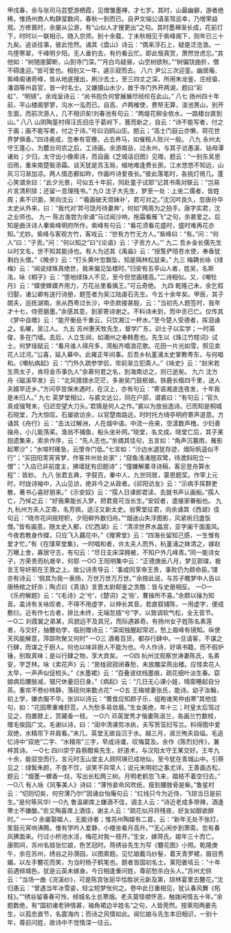 <!-- { "loadSidebar": true } -->
甲戌春，余与张司马芸墅游栖霞，见僧雏墨禅，才七岁。其时，山最幽僻，游者绝稀，惟扬州商人构静室数间，春秋一到而已。自尹文端公请圣驾巡幸，乃增荣益观。方修葺时，余屡从公游，有“山似人才搜更出”之句。其时墨禅渐长成，花前灯下，时时以一联相示。随入京师。别十余载，丁未秋相见于紫峰阁下，则年已三十九矣。追谈往事，彼此怆然。诵其《盘山》诗云：“偶来浮石上，疑是泛沧浪。一鸟堕寒翠，千峰明夕阳。无人垂钓去，有约看云忙。即此惬真赏，萧然世虑忘。”其他如：“树随崖脚断，山到寺门深。”“月白鸟疑昼，山空树欲秋。”“树偏饶曲折，僧不碍逢迎。”皆可爱也。相别又一年，遽示寂而去。
八六
尹公三次迎銮。幽居庵、紫峰阁诸奇峰，皆从地底搜出，刷沙去土，至三四丈之深。所用朱龙鉴、庄经畲、潘涵等州县官，皆一时名士。又嫌摄山水少，故于寺门外开两湖，题曰“彩虹”、“明镜”。余戏呈诗云：“尚书抱负何曾展展尽经纶在此山。”
八七
扬州四十年前，平山楼阁寥寥，沟水一泓而已。自高、卢两榷使，费帑无算，浚池篑山，别开生面，而前次游人，几不相识矣!刘春池有句云：“两堤花柳全依水，一路楼台直到山。”
八八
山阴陶篁村得汪氏旧庄于葛岭下，葺而新之，自云：“诗不能写者，付之于画；画不能写者，付之于诗。”号曰泊鸥山庄。题云；“高士门庭云亦懒，荷花世界梦俱香。”四诗甫成，忽奉有官檄，占去养马，如催租人败兴一般。
八九
永州太守王蓬心，为麓台司农之后，工诗画。余游南岳，过永州，与其子访愚溪、钴母潭诸处；夕归，太守出小像索诗，而自画《芝城话旧图》见赠。题云：“一别东吴思旧雨，重来南楚鬓添霜。谈天犹是苏玉局，缩地难逢费长房。江水悠悠不知远，山风习习渐加凉。两人情态都如昨，作画吟诗爱夜长。”彼此落笔时，各挑灯倚几。蓬心笑谓余曰：“此夕光景，可似五十年前，同赴童子试耶”记其书斋对联云：“岂易片言清积牍；还留一息理残书。”
九O
沈子大先生，梦至一处：上坐二儒者，皆姓周；素不识面，笑向沈云：“‘羲画破天烦妹补’，君可对之。”沈沉吟良久，忽唐孙华太史从外来，曰：“我代对‘羿弓饶月待妻奔’，何如”两周为之拍手。唐字实君，沈之业师也。
九一
陈古渔尝为余诵“马过闻沙响，拖霜看雁飞”之句，余甚爱之。后知是曲沃诗人秦紫峰明府所作。紫峰有句云：“看花须看花盛时，盛时难再花亦知。”尤妙。紫峰与客观方竹，客戏云：“世有方竹无方人。”紫峰曰：“有。”问：“何人”曰：“子贡。”问：“何以知之”曰“《论语》云：‘子贡方人。”’
九二
吾乡金长儒先生以时文名，世不知其能诗也。有人为述其《禹庙》云：“授笈俨陪苍水使，奉香犹剩白头僧。”《晚步》云：“打头黄叶忽飘坠，知是隔林松鼠来。”
九三
梅耦长咏《绿梅》云：“闻说绿珠真绝世，我来偏见坠楼时。”归安有五亭山人者，姓吴，名斯洺，咏《桐子》云：“堕地绿珠人不见，至今但觉画楼高。”二诗相似。又，《嘲牡丹》云：“蝶使蜂媒齐用力，万花丛里看擒王。”可云奇绝。
九四
乾隆己未，余乞假归娶，诸公卿有送行诗册，题签者为吴江陆虔石先生。今五十余年矣。甲辰，其子朗夫，巡抚湖南。余从西粤过长沙，中丞款接甚殷，云：“当初先人题签时，我年才十七，侍旁磨墨。”余感其意，到家寄诗谢之。不料诗未到，而中丞已亡。仅传其《梦中自赠》云：“能开衡岳千重云，只饮湘江一杯水。”至今楚人受德者，挥泪诵之。名曜，吴江人。
九五
苏州惠天牧先生，督学广东，训士子以实学；一时英俊，多在门墙。去后，人立生祠，如潮州之奉韩愈也。先生以《珠江竹枝词》试士。何梦瑶赋云：“看月谁人得月多，湾船齐唱浪花歌。花田一片光如雪，照见卖花人过河。”公喜，延入幕中。此雍正年间事。后吾乡杭堇浦太史掌教粤东，与何唱和。《嘲杭病起》云：“门外久疏参学侣，帘前渐立犯斋人。”《咏史》云：“赵宋若生燕太子，肯将金币事仇人”余慕何君之名，到海南访之，则已逝矣。
九六
沈方舟《磁溪早发》云：“北风猎猎水茫茫，多谢吴门鼓枢娘。铁鹿长樯四千里，送人夫婿早还乡。”方问亭宫保未遇时，在汉上，亦有句云：“寄语湘波连夜发，十年我是未归人。”
九七
英梦堂相公，与裘文达公，同在户部，谓裘曰：“有句云；‘官久真成强弩末，归迟空望大刀头。’君猜是何人之作。”裘以为放翁逸诗。已而知是桐城石晓堂，乃大惊叹。石屡欲访余，以官楚南路远，时时托方绮亭明府寄声道意。方诵其《舟行》云：“击汰过解洲，人在烟中语。中流一舟来，空漾数声橹。少妇善操舟，小儿能荡桨。渔翁不捕鱼，船头坐补网。”晓堂，名文成。晓堂亡后，其子某抱遗集来，索余作序，云：“先人志也。”余摘其佳句，五言如：“角声沉暮雨，雁影起寒沙”；“水喧村碓急，云堕寺门低。”七言如：“沙边水退犹存迹，烟际帆遥似不行”；“买田阳羡宵宵梦，作客并州处处家”；“窥鱼浅渚翘双鹭，待渡斜阳立一僧”；“入店已非前度主，拂墙犹有旧题诗”；“僮嫌解橐寻诗稿，客忌登舟算水程”：皆妙。
九八
张君五典，字叙百，秦中人，九世同居，蒙恩题奖。作宰上元时，时拢诗袖中，入山见访，绝非今之从政者。《祁阳访友》云：“示病手挥群吏散，著书心喜好朋来。”《示安奴》云：“孺人日课郎君读，去就书声认画船。”孺人亡，乃悼之云：“好我果能长入梦，把君竟可当长生。”安奴者，遣接家眷船也。
九九
杭州方夫人芷斋，名芳佩，适汪又新太史。翁霁堂征君，向余诵其《西湖》佳句云：“晓市花间摇短帜，夕阳柳外数归舟。”“烟迷山失浮图影，风紧帆归盏饭僧。”皆有画意。随太史入都，《忆西湖》云：“清凉世界水晶宫，亚字阑干面面风。今夜若教身作蝶，只应飞入藕花中。”《赠霁堂》云：“四海长留知己感，一生惟有爱才忙。”有《在璞草堂集》，一时唱和者，许太夫人而外，杭堇浦之妹清之，嫁赵万曝上舍，寡居守志，有句云：“尽日支床深拥被，不知户外几峰青。”同一能诗女子，方荣贵而杭艰辛，何耶
一OO
王阳明集中云：“正德庚辰八月，梦见郭璞，极言王导奸邪在王敦之上。故公诗责导云：‘事成同享帝王贵，事败仍为顾命臣。’璞亦有诗云：‘倘其为我一表扬，万世万世万万世。”’余按此说，与苏子瞻梦中人告以唐杨绾之好杀；陶贞曰《真诰》言晋太尉郗鉴之贪酷：皆与史册相反。
一O一
《乐府解题》云：“《毛诗》之‘兮’，《楚词》之‘些’，曹操所不喜。”余颇以操为知音。盖诗有关咏叹者，不得不用虚字，以伸长其音。若直叙铺陈，一用虚字，便成敷衍。近有作七古者，排比未终，无端忽插“兮”字，以致调软气松，全无音节。
一O二
刘霞裳之弟某，风貌远不及其兄，而际遇甚奇。有扬州女子姓陈名素莲者，与交好，抽簪劝学，临别赠诗云：“深闺独醒起常迟，愁上眉峰有镜知。纵使天风能解意，萍踪吹聚又何时”
一O三
酒肴百货，都存行肆中。一旦请客，不谋之行肆，而谋之于厨人。何也以味非厨人不能为也。今人作诗，好填书籍，而不假炉锤，别取真味；是以行肆之物，享大宾矣。
一O四
杭州沈观察世涛妻陈氏，名素安，字芝林。咏《卖花声》云：“房栊寂寂闭春愁，未放雕梁燕出楼。应怪卖花人太早，一声声似促梳头。”《水墨裙》云：“百叠波纹绉墨痕，疏花细叶淡生春。窈娘病后腰肢减，钿尺休量旧日身。”《病起》云：“几日无心课小娃，晴窗睡起自分茶。重帘不卷纱帏静，落砚何来数点花”
一O五
王梅坡妻张氏，能诗。幼子汝翰，初上学，嫌衣服不华。张训以诗云：“簟食应知颜子乐，组袍谁笑仲由寒”其他佳句，如：“花因寒重难舒蕊，人为愁多易敛眉。”生女美绝，年十三；时皇太后驾过见之，抱置膝上，赏藏香一枝。
一O六
邓英堂秀才偕妻陈淑兰，各画兰竹数枝，赠毛俟园广文。毛谢以诗，曰：“闺中清课剪冰纨，夫写筼筜妇写兰。料得图中爱双绝，水精帘下并肩看。”未几，英堂无故自沉于水。越三月，淑兰殉夫自缢。毛追忆诗中“双绝”二字、“水精帘”三字，早成诗谶，叹悔莫及。余作《陈烈妇传》，兼梓其诗。
一O七
四川崇宁县蔡酣紫先生，好道术，与汉阳太守王某交好。王年九十余，能驭空而行。言元时玉山堂主人顾阿瑛已成地仙，至今犹在青城山中。引蔡见之：绿鬓朱颜，不食不饮，谈笑不异常人；说元末明初之事尤详。王善画古松，题云：“烟墨一螺香一炷，写出长松两三树。月明老鹤忽飞来，踏枝不着空归去。”
一O八
有人咏《风筝美人》诗曰：“薄怜妾命风吹纸，瘦到腰肢骨是柴。”鲁星村云：“切则切矣，何穷薄乃尔!”因诵台怡庵句云：“红线只今为近侍，飞琼当日是前生。”是何等风华!
一O九
鲁温卿席上嫌酒不佳，调主人云：“诗近老成多带辣，酒逢寒士不嫌酸。”俞又陶喜席上酒佳，谢主人云：“疏花似月将残夜，好友如醇欲醉时。”
一一O
余屡娶姬人，无能诗者；惟苏州陶姬有二首，云：“新年无处不张灯，笙鼓元宵响沸腾。惟有学吟人爱静，小楼坐看月高升。”“无心闲步到萧斋，忽有春风拂面来。行过小桥池水活，梅花对我一枝开。”生女，嫁蒋氏。姬年三十而亡。
康熙间，苏州名妓张忆娘，色艺冠时。蒋绣谷先生为写《簪花图》小照。乾隆庚午，余在苏州，绣谷之孙漪园，以图索题。见忆娘戴乌纱髻，着天青罗裙，眉目秀媚，以左手簪花而笑，为当时杨子鹤笔也。题者皆国初名士。莱阳姜垓云：“十年前遇倾城色，犹是云英未嫁身。今日相逢重问姓，尊前愁杀白头人。”苏州尤侗云：“当场一曲《浣溪纱》，可是陈宫张丽华恰胜状元新及第，琼林宴里去簪花。”沈归愚云：“曾遇当年冰雪姿，轻尘短梦怅何之。卷中此日重相见，犹认春风舞《柘枝》。”“绣谷留春春可怜，倾城名士总寒烟。老夫莫怪襟怀恶，触拨闲情五十年。”余题数绝，有“国初诸老钟情甚，袖角裙边半姓名”之句，人皆莞然。按莱阳两姜先生，以孤忠直节，名震海内；而诗之风情如此。闻忆娘与先生本旧相识，一别十年，尊前问姓，故诗中不觉情深一往云。
